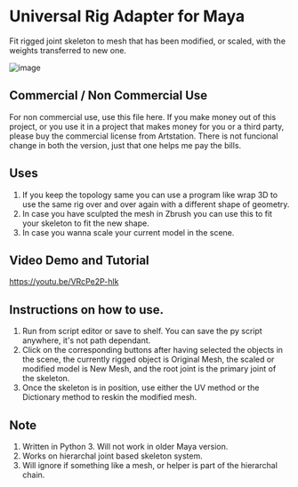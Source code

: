 # Universal Rig Adapter for Maya
Fit rigged joint skeleton to mesh that has been modified, or scaled, with the weights transferred to new one.

![image](https://user-images.githubusercontent.com/88772846/209735789-54982a17-dadb-4728-8a8e-82f2c36ee474.png)

## Commercial / Non Commercial Use
For non commercial use, use this file here. If you make money out of this project, or you use it in a project that makes money for you or a third party, please buy the commercial license from Artstation. There is not funcional change in both the version, just that one helps me pay the bills.



## Uses
1. If you keep the topology same you can use a program like wrap 3D to use the same rig over and over again with a different shape of geometry.
2. In case you have sculpted the mesh in Zbrush you can use this to fit your skeleton to fit the new shape.
3. In case you wanna scale your current model in the scene.

## Video Demo and Tutorial
https://youtu.be/VRcPe2P-hlk

## Instructions on how to use.
1. Run from script editor or save to shelf. You can save the py script anywhere, it's not path dependant.
2. Click on the corresponding buttons after having selected the objects in the scene, the currently rigged object is Original Mesh, the scaled or modified model is New Mesh, and the root joint is the primary joint of the skeleton.
3. Once the skeleton is in position, use either the UV method or the Dictionary method to reskin the modified mesh.

## Note
1. Written in Python 3. Will not work in older Maya version.
2. Works on hierarchal joint based skeleton system.
3. Will ignore if something like a mesh, or helper is part of the hierarchal chain.
